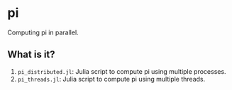 # pi

Computing pi in parallel.


## What is it?

1. `pi_distributed.jl`: Julia script to compute pi using multiple processes.
1. `pi_threads.jl`: Julia script to compute pi using multiple threads.
